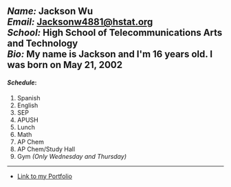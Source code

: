 _Name:_ Jackson Wu  
_Email:_ Jacksonw4881@hstat.org  
_School:_ High School of Telecommunications Arts and Technology  
_Bio:_ My name is Jackson and I'm 16 years old. I was born on May 21, 2002  
---
#### _**Schedule**_:
1. Spanish  
2. English
3. SEP
4. APUSH 
5. Lunch
6. Math
7. AP Chem
8. AP Chem/Study Hall
9. Gym _(Only Wednesday and Thursday)_
---
* [Link to my Portfolio](https://sites.google.com/a/hstat.org/jacksonw4881sep11/)
